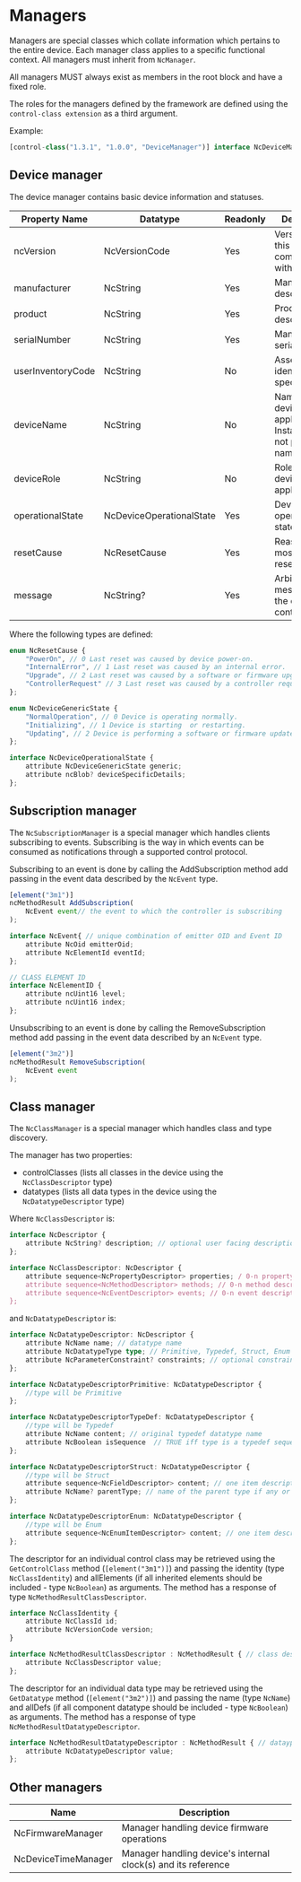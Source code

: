 # Managers

Managers are special classes which collate information which pertains to the entire device. Each manager class applies to a specific functional context. All managers must inherit from `NcManager`.

All managers MUST always exist as members in the root block and have a fixed role.

The roles for the managers defined by the framework are defined using the `control-class extension` as a third argument.

Example:

```typescript
[control-class("1.3.1", "1.0.0", "DeviceManager")] interface NcDeviceManager: NcManager
```

## Device manager

The device manager contains basic device information and statuses.

| **Property Name** | **Datatype**                   | **Readonly** | **Description**                                                         |
| ----------------- | ------------------------------ | ------------ | ------------------------------------------------------------------------|
| ncVersion         | NcVersionCode                  | Yes          | Version of NC this device is compatible with                            |
| manufacturer      | NcString                       | Yes          | Manufacturer descriptor                                                 |
| product           | NcString                       | Yes          | Product descriptor                                                      |
| serialNumber      | NcString                       | Yes          | Manufacturer's serial number                                            |
| userInventoryCode | NcString                       | No           | Asset tracking identifier (user specified)                              |
| deviceName        | NcString                       | No           | Name of this device in the application. Instance name, not product name |
| deviceRole        | NcString                       | No           | Role of this device in the application                                  |
| operationalState  | NcDeviceOperationalState       | Yes          | Device operational state                                                |
| resetCause        | NcResetCause                   | Yes          | Reason for most recent reset                                            |
| message           | NcString?                      | Yes          | Arbitrary message from the device to controllers                        |

Where the following types are defined:

```typescript
enum NcResetCause {
    "PowerOn", // 0 Last reset was caused by device power-on.
    "InternalError", // 1 Last reset was caused by an internal error.
    "Upgrade", // 2 Last reset was caused by a software or firmware upgrade.
    "ControllerRequest" // 3 Last reset was caused by a controller request.
};

enum NcDeviceGenericState {
    "NormalOperation", // 0 Device is operating normally.
    "Initializing", // 1 Device is starting  or restarting.
    "Updating", // 2 Device is performing a software or firmware update.
};

interface NcDeviceOperationalState {
    attribute NcDeviceGenericState generic;
    attribute ncBlob? deviceSpecificDetails;
};
```

## Subscription manager

The `NcSubscriptionManager` is a special manager which handles clients subscribing to events.
Subscribing is the way in which events can be consumed as notifications through a supported control protocol.

Subscribing to an event is done by calling the AddSubscription method add passing in the event data described by the `NcEvent` type.

```typescript
[element("3m1")]
ncMethodResult AddSubscription(
    NcEvent event// the event to which the controller is subscribing
);
```

```typescript
interface NcEvent{ // unique combination of emitter OID and Event ID
    attribute NcOid emitterOid; 
    attribute NcElementId eventId; 
};

// CLASS ELEMENT ID
interface NcElementID {
    attribute ncUint16 level;
    attribute ncUint16 index;
};
```

Unsubscribing to an event is done by calling the RemoveSubscription method add passing in the event data described by an `NcEvent` type.

```typescript
[element("3m2")]
ncMethodResult RemoveSubscription(
    NcEvent event
);
```

## Class manager

The `NcClassManager` is a special manager which handles class and type discovery.

The manager has two properties:

* controlClasses (lists all classes in the device using the `NcClassDescriptor` type)
* datatypes (lists all data types in the device using the `NcDatatypeDescriptor` type)

Where `NcClassDescriptor` is:

```typescript
interface NcDescriptor {
    attribute NcString? description; // optional user facing description
};

interface NcClassDescriptor: NcDescriptor {
    attribute sequence<NcPropertyDescriptor> properties; / 0-n property descriptors
    attribute sequence<NcMethodDescriptor> methods; // 0-n method descriptors.
    attribute sequence<NcEventDescriptor> events; // 0-n event descriptors.
};
```

and `NcDatatypeDescriptor` is:

```typescript
interface NcDatatypeDescriptor: NcDescriptor {
    attribute NcName name; // datatype name
    attribute NcDatatypeType type; // Primitive, Typedef, Struct, Enum
    attribute NcParameterConstraint? constraints; // optional constraints on top of the underlying data type
};

interface NcDatatypeDescriptorPrimitive: NcDatatypeDescriptor {
    //type will be Primitive
};

interface NcDatatypeDescriptorTypeDef: NcDatatypeDescriptor {
    //type will be Typedef
    attribute NcName content; // original typedef datatype name
    attribute NcBoolean isSequence  // TRUE iff type is a typedef sequence of another type
};

interface NcDatatypeDescriptorStruct: NcDatatypeDescriptor {
    //type will be Struct
    attribute sequence<NcFieldDescriptor> content; // one item descriptor per field of the struct
    attribute NcName? parentType; // name of the parent type if any or null if it has no parent
};

interface NcDatatypeDescriptorEnum: NcDatatypeDescriptor {
    //type will be Enum
    attribute sequence<NcEnumItemDescriptor> content; // one item descriptor per enum option
};
```

The descriptor for an individual control class may be retrieved using the `GetControlClass` method (`[element("3m1")]`) and passing the identity (type `NcClassIdentity`) and allElements (if all inherited elements should be included - type `NcBoolean`) as arguments. The method has a response of type `NcMethodResultClassDescriptor`.

```typescript
interface NcClassIdentity {
    attribute NcClassId id;
    attribute NcVersionCode version;
}

interface NcMethodResultClassDescriptor : NcMethodResult { // class descriptors result
    attribute NcClassDescriptor value;
};
```

The descriptor for an individual data type may be retrieved using the `GetDatatype` method (`[element("3m2")]`) and passing the name (type `NcName`) and allDefs (if all component datatype should be included - type `NcBoolean`) as arguments. The method has a response of type `NcMethodResultDatatypeDescriptor`.

```typescript
interface NcMethodResultDatatypeDescriptor : NcMethodResult { // dataype descriptors result
    attribute NcDatatypeDescriptor value;
};
```

## Other managers

| **Name**             | **Description**                                                                 |
| -------------------- | --------------------------------------------------------------------------------|
| NcFirmwareManager    | Manager handling device firmware operations                                     |
| NcDeviceTimeManager  | Manager handling device's internal clock(s) and its reference                   |
